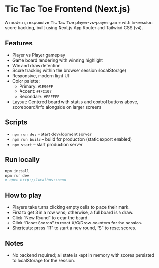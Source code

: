 # Tic Tac Toe Frontend (Next.js)

A modern, responsive Tic Tac Toe player-vs-player game with in-session score tracking, built using Next.js App Router and Tailwind CSS (v4).

## Features
- Player vs Player gameplay
- Game board rendering with winning highlight
- Win and draw detection
- Score tracking within the browser session (localStorage)
- Responsive, modern light UI
- Color palette:
  - Primary: `#1E90FF`
  - Accent: `#FFC107`
  - Secondary: `#FFFFFF`
- Layout: Centered board with status and control buttons above, scoreboard/info alongside on larger screens

## Scripts
- `npm run dev` – start development server
- `npm run build` – build for production (static export enabled)
- `npm start` – start production server

## Run locally
```bash
npm install
npm run dev
# open http://localhost:3000
```

## How to play
- Players take turns clicking empty cells to place their mark.
- First to get 3 in a row wins; otherwise, a full board is a draw.
- Click “New Round” to clear the board.
- Click “Reset Scores” to reset X/O/Draw counters for the session.
- Shortcuts: press “R” to start a new round, “S” to reset scores.

## Notes
- No backend required; all state is kept in memory with scores persisted to localStorage for the session.
